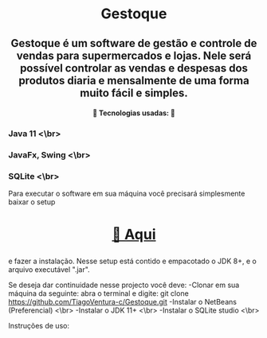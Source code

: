 <h1 align="center">Gestoque</h1>

<h2 align="center"> Gestoque é um software de gestão e controle de vendas para supermercados e lojas. 
Nele será possível controlar as vendas e despesas dos produtos diaria e mensalmente de uma forma muito fácil e simples. </h2>

<h4 align="center"> 
	🚧 Tecnologias usadas: 🚧
</h4>

  ### Java 11 <\br>
  ### JavaFx, Swing <\br>
  ### SQLite <\br>

Para executar o software em sua máquina você precisará simplesmente baixar o setup <h1 align="center">
    <a href="https://drive.google.com/file/d/1E_IW6jq2-Aw1UYBcTEUem9eMdbmughGk/view?usp=sharing">🔗 Aqui</a>
</h1> e fazer a instalação.
Nesse setup está contido e empacotado o JDK 8+, e o arquivo executável ".jar".

Se deseja dar continuidade nesse projecto você deve:
  -Clonar em sua máquina da seguinte: abra o terminal e digite: git clone https://github.com/TiagoVentura-c/Gestoque.git
  -Instalar o NetBeans (Preferencial) <\br>
  -Instalar o JDK 11+ <\br>
  -Instalar o SQLite studio <\br>

Instruções de uso:

<h1 align="center">
   <img src="">
</h1>











